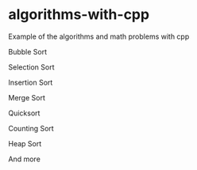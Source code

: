 # algorithms-with-cpp

 Example of the algorithms and math problems with cpp 
 
Bubble Sort

Selection Sort

Insertion Sort

Merge Sort

Quicksort

Counting Sort

Heap Sort

And more

